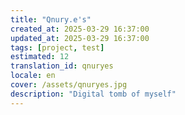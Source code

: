 ```yaml
---
title: "Qnury.e's"
created_at: 2025-03-29 16:37:00
updated_at: 2025-03-29 16:37:00
tags: [project, test]
estimated: 12
translation_id: qnuryes
locale: en
cover: /assets/qnuryes.jpg
description: "Digital tomb of myself"
---
```

